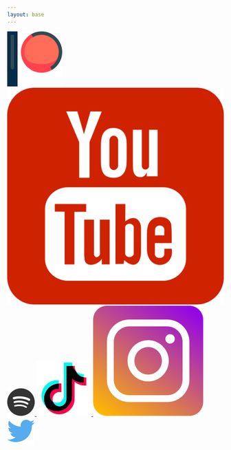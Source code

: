 ```yaml
---
layout: base
---
```


<div id="home-cards">
  <!-- SVG icons from https://www.iconfinder.com/search -->
  <!-- SVG icons from https://www.iconfinder.com/collections/collection/1672006 -->
  <a href="https://www.patreon.com/player2games">
    <img src="/assets/images/icons - social - patreon.svg">
  </a>
  <a href="https://youtube.com/channel/UCUqL2EtfXvWojogTZ_k6cCw">
    <img src="/assets/images/icons - social - youtube.svg">
  </a>
  <a href="https://open.spotify.com/show/1bKNv5lwt7IiauxiTcYvZR">
    <img src="/assets/images/icons - social - spotify.svg">
  </a>
  <a href="http://tiktok.com/@playertwogames">
    <img src="/assets/images/icons - social - tiktok.svg">
  </a>
  <a href="https://instagram.com/playertwogames">
    <img src="/assets/images/icons - social - instagram.svg">
  </a>
  <a href="https://twitter.com/playertwogamez">
    <img src="/assets/images/icons - social - twitter.svg">
  </a>
</div>
